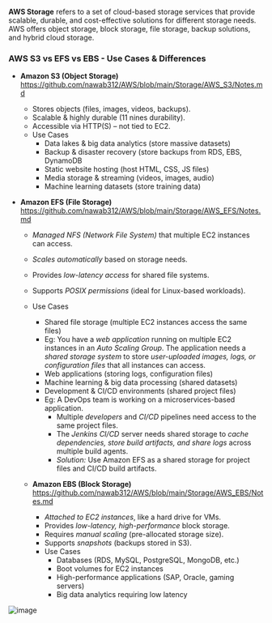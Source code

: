 **AWS Storage** refers to a set of cloud-based storage services that provide scalable, durable, and cost-effective solutions for different storage needs. AWS offers object storage, block storage, file storage, backup solutions, and hybrid cloud storage.

### AWS S3 vs EFS vs EBS - Use Cases & Differences ###
- **Amazon S3 (Object Storage)** https://github.com/nawab312/AWS/blob/main/Storage/AWS_S3/Notes.md
  - Stores objects (files, images, videos, backups).
  - Scalable & highly durable (11 nines durability).
  - Accessible via HTTP(S) – not tied to EC2.
  - Use Cases
    - Data lakes & big data analytics (store massive datasets)
    - Backup & disaster recovery (store backups from RDS, EBS, DynamoDB
    - Static website hosting (host HTML, CSS, JS files)
    - Media storage & streaming (videos, images, audio)
    - Machine learning datasets (store training data)
   
- **Amazon EFS (File Storage)** https://github.com/nawab312/AWS/blob/main/Storage/AWS_EFS/Notes.md
  - *Managed NFS (Network File System)* that multiple EC2 instances can access.
  - *Scales automatically* based on storage needs.
  - Provides *low-latency access* for shared file systems.
  - Supports *POSIX permissions* (ideal for Linux-based workloads).
  - Use Cases
    - Shared file storage (multiple EC2 instances access the same files)
    - Eg: You have a *web application* running on multiple EC2 instances in an *Auto Scaling Group*. The application needs a *shared storage system* to store *user-uploaded images, logs, or configuration files* that all instances can access.
    - Web applications (storing logs, configuration files)
    - Machine learning & big data processing (shared datasets)
    - Development & CI/CD environments (shared project files)
    - Eg: A DevOps team is working on a microservices-based application.
      - Multiple *developers* and *CI/CD* pipelines need access to the same project files.
      - The *Jenkins CI/CD* server needs shared storage to *cache dependencies, store build artifacts, and share logs* across multiple build agents.
      - *Solution:* Use Amazon EFS as a shared storage for project files and CI/CD build artifacts.
     
  - **Amazon EBS (Block Storage)** https://github.com/nawab312/AWS/blob/main/Storage/AWS_EBS/Notes.md
    - *Attached to EC2 instances*, like a hard drive for VMs.
    - Provides *low-latency, high-performance* block storage.
    - Requires *manual scaling* (pre-allocated storage size).
    - Supports *snapshots* (backups stored in S3).
    - Use Cases
      - Databases (RDS, MySQL, PostgreSQL, MongoDB, etc.)
      - Boot volumes for EC2 instances
      - High-performance applications (SAP, Oracle, gaming servers)
      - Big data analytics requiring low latency
     
![image](https://github.com/user-attachments/assets/73d0f56b-c34f-4112-af5e-0f00426c9c35)
